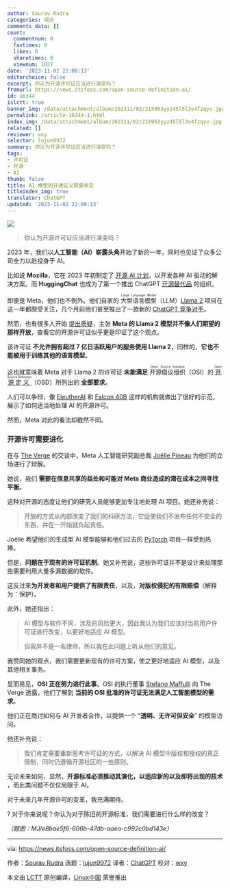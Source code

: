 ```yaml
---
author: Sourav Rudra
categories: 观点
comments_data: []
count:
  commentnum: 0
  favtimes: 0
  likes: 0
  sharetimes: 0
  viewnum: 1027
date: '2023-11-02 22:00:13'
editorchoice: false
excerpt: 你认为开源许可证应当进行演变吗？
fromurl: https://news.itsfoss.com/open-source-definition-ai/
id: 16344
islctt: true
banner_img: /data/attachment/album/202311/02/215953yyz45l5l3v4fzqyv.jpg
permalink: /article-16344-1.html
index_img: /data/attachment/album/202311/02/215953yyz45l5l3v4fzqyv.jpg.thumb.jpg
related: []
reviewer: wxy
selector: lujun9972
summary: 你认为开源许可证应当进行演变吗？
tags:
- 许可证
- 开源
- AI
thumb: false
title: AI 模型的开源定义需要改变
titleindex_img: true
translator: ChatGPT
updated: '2023-11-02 22:00:13'
---
```


![](/data/attachment/album/202311/02/215953yyz45l5l3v4fzqyv.jpg)



> 
> 你认为开源许可证应当进行演变吗？
> 
> 
> 


2023 年，我们以**人工智能（AI）崭露头角**开始了新的一年，同时也见证了众多公司全力以赴投身于 AI。


比如说 **Mozilla**，它在 2023 年初制定了 [开源 AI 计划](https://news.itsfoss.com/mozilla-open-source-ai/)，以开发各种 AI 驱动的解决方案。而 **HuggingChat** 也成为了第一个推出 ChatGPT [开源替代品](https://news.itsfoss.com/huggingchat-chatgpt/) 的组织。


即便是 Meta，他们也不例外。他们自家的 <ruby> 大型语言模型 <rt>  Large Language Model </rt></ruby>（LLM）[Llama 2](https://ai.meta.com/llama/) 项目在这一年都颇受关注，几个月前他们甚至推出了一款新的 [ChatGPT 竞争对手](https://news.itsfoss.com/meta-open-source-chatgpt/)。


然而，也有很多人开始 [提出质疑](https://www.wired.com/story/the-myth-of-open-source-ai/)，主张 **Meta 的 Llama 2 模型并不像人们期望的那样开放**，查看它的开源许可证似乎更是印证了这个观点。


该许可证 **不允许拥有超过 7 亿日活跃用户的服务使用 Llama 2**，同样的，**它也不能被用于训练其他的语言模型**。


这也就意味着 Meta 对于 Llama 2 的许可证 **未能满足** <ruby> 开源倡议组织 <rt>  Open Source Initiative </rt></ruby>（OSI）的 <ruby> <a href="https://opensource.org/osd/">  开源定义 </a> <rt>  Open Source Definition </rt></ruby>（OSD）所列出的 **全部要求**。


人们可以争辩，像 [EleutherAI](https://www.eleuther.ai/) 和 [Falcon 40B](https://www.tii.ae/news/uaes-technology-innovation-institute-launches-open-source-falcon-40b-large-language-model) 这样的机构就做出了很好的示范，展示了如何适当地处理 AI 的开源许可。


然而，Meta 对此的看法却截然不同。


### 开源许可需要进化


在与 [The Verge](https://www.theverge.com/2023/10/30/23935587/meta-generative-ai-models-open-source) 的交谈中，Meta 人工智能研究副总裁 [Joëlle Pineau](https://en.wikipedia.org/wiki/Jo%C3%ABlle_Pineau) 为他们的立场进行了辩解。


她说，我们 **需要在信息共享的益处和可能对 Meta 商业造成的潜在成本之间寻找平衡**。


这种对开源的态度让他们的研究人员能够更加专注地处理 AI 项目。她还补充说：



> 
> 开放的方式从内部改变了我们的科研方法，它促使我们不发布任何不安全的东西，并在一开始就负起责任。
> 
> 
> 


Joëlle 希望他们的生成型 AI 模型能够和他们过去的 [PyTorch](https://pytorch.org/) 项目一样受到热捧。


但是，**问题在于现有的许可证机制**。她又补充说，这些许可证并不是设计来处理那些需要利用大量多源数据的软件。


这反过来**为开发者和用户提供了有限责任**，以及，**对版权侵犯的有限赔偿**（解释为：保护）。


此外，她还指出：



> 
> AI 模型与软件不同，涉及的风险更大，因此我认为我们应该对当前用户许可证进行改变，以更好地适应 AI 模型。
> 
> 
> 但我并不是一名律师，所以我在此问题上听从他们的意见。
> 
> 
> 


我赞同她的观点，我们需要更新现有的许可方案，使之更好地适应 AI 模型，以及其他相关事务。


显而易见，**OSI 正在努力进行此事**。OSI 的执行董事 [Stefano Maffulli](https://twitter.com/smaffulli) 向 The Verge 透露，他们了解到 **当前的 OSI 批准的许可证无法满足人工智能模型的需求**。


他们正在商讨如何与 AI 开发者合作，以提供一个 “**透明、无许可但安全**” 的模型访问。


他还补充说：



> 
> 我们肯定需要重新思考许可证的方式，以解决 AI 模型中版权和授权的真正限制，同时仍遵循开源社区的一些原则。
> 
> 
> 


无论未来如何，显然，**开源标准必须推动其演化，以适应新的以及即将出现的技术** ，而此类问题不仅仅局限于 AI。


对于未来几年开源许可的变革，我充满期待。


? 对于你来说呢？你认为对于陈旧的开源标准，我们需要进行什么样的改变？


*（题图：MJ/e8bae5f6-606b-47db-aaea-c992c0bd143e）*




---


via: <https://news.itsfoss.com/open-source-definition-ai/>


作者：[Sourav Rudra](https://news.itsfoss.com/author/sourav/) 选题：[lujun9972](https://github.com/lujun9972) 译者：[ChatGPT](https://linux.cn/lctt/ChatGPT) 校对：[wxy](https://github.com/wxy)


本文由 [LCTT](https://github.com/LCTT/TranslateProject) 原创编译，[Linux中国](https://linux.cn/) 荣誉推出